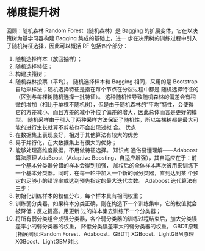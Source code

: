 # 梯度提升树
回顾：随机森林
Random Forest（随机森林）是 Bagging 的扩展变体，它在以决策树为基学习器构建 Bagging 集成的基础上，进一
步在决策树的训练过程中引入了随机特征选择，因此可以概括 RF 包括四个部分：
1. 随机选择样本（放回抽样）；
2. 随机选择特征；
3. 构建决策树；
4. 随机森林投票（平均）。
随机选择样本和 Bagging 相同，采用的是 Bootstrap 自助采样法；随机选择特征是指在每个节点在分裂过程中都是
随机选择特征的（区别与每棵树随机选择一批特征）。
这种随机性导致随机森林的偏差会有稍微的增加（相比于单棵不随机树），但是由于随机森林的“平均”特性，会使得
它的方差减小，而且方差的减小补偿了偏差的增大，因此总体而言是更好的模型。
随机采样由于引入了两种采样方法保证了随机性，所以每棵树都是最大可能的进行生长就算不剪枝也不会出现过拟
合。
优点
1. 在数据集上表现良好，相对于其他算法有较大的优势
2. 易于并行化，在大数据集上有很大的优势；
3. 能够处理高维度数据，不用做特征选择。
知识点
通俗易懂理解——Adaboost算法原理
AdaBoost（Adaptive Boosting，自适应增强），其自适应在于：前一个基本分类器分错的样本会得到加强，
加权后的全体样本再次被用来训练下一个基本分类器。同时，在每一轮中加入一个新的弱分类器，直到达到某
个预定的足够小的错误率或达到预先指定的最大迭代次数。
Adaboost 迭代算法有三步：
1. 初始化训练样本的权值分布，每个样本具有相同权重；
2. 训练弱分类器，如果样本分类正确，则在构造下一个训练集中，它的权值就会被降低；反之提高。用更新
过的样本集去训练下一个分类器；
3. 将所有弱分类组合成强分类器，各个弱分类器的训练过程结束后，加大分类误差率小的弱分类器的权重，
降低分类误差率大的弱分类器的权重。
GBDT原理
[拓展阅读:Random Forest、Adaboost、GBDT]
XGBoost、LightGBM原理
XGBoost、LightGBM对比